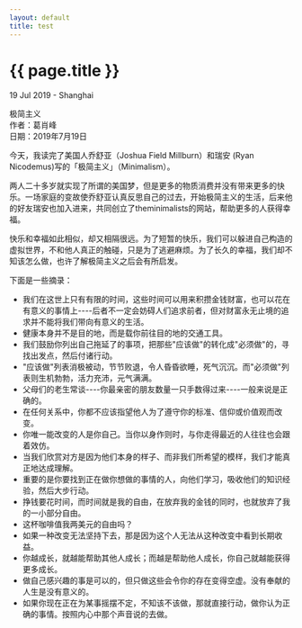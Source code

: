 ```yaml
---
layout: default
title: test
---
```


{{ page.title }}
================

<p class="meta">19 Jul 2019 - Shanghai</p>

极简主义  
作者：葛肖峰  
日期：2019年7月19日  

今天，我读完了美国人乔舒亚（Joshua Field Millburn）和瑞安 (Ryan Nicodemus)写的「极简主义」（Minimalism）。

两人二十多岁就实现了所谓的美国梦，但是更多的物质消费并没有带来更多的快乐。一场家庭的变故使乔舒亚认真反思自己的过去，开始极简主义的生活，后来他的好友瑞安也加入进来，共同创立了theminimalists的网站，帮助更多的人获得幸福。

快乐和幸福如此相似，却又相隔很远。为了短暂的快乐，我们可以躲进自己构造的虚拟世界，不和他人真正的触碰，只是为了逃避麻烦。为了长久的幸福，我们却不知该怎么做，也许了解极简主义之后会有所启发。

下面是一些摘录：<br>
- 我们在这世上只有有限的时间，这些时间可以用来积攒金钱财富，也可以花在有意义的事情上----后者不一定会妨碍人们追求前者，但对财富永无止境的追求并不能将我们带向有意义的生活。  
- 健康本身并不是目的地，而是载你前往目的地的交通工具。  
- 我们鼓励你列出自己拖延了的事项，把那些"应该做"的转化成"必须做"的，寻找出发点，然后付诸行动。  
- "应该做"列表消极被动，节节败退，令人昏昏欲睡，死气沉沉。而"必须做"列表则生机勃勃，活力充沛，元气满满。  
- 父母们的老生常谈----你最亲密的朋友数量一只手数得过来----一般来说是正确的。  
- 在任何关系中，你都不应该指望他人为了遵守你的标准、信仰或价值观而改变。  
- 你唯一能改变的人是你自己。当你以身作则时，与你走得最近的人往往也会跟着效仿。  
- 当我们欣赏对方是因为他们本身的样子、而非我们所希望的模样，我们才能真正地达成理解。  
- 重要的是你要找到正在做你想做的事情的人，向他们学习，吸收他们的知识经验，然后大步行动。  
- 挣钱要花时间，而时间就是我的自由，在放弃我的金钱的同时，也就放弃了我的一小部分自由。  
- 这杯咖啡值我两美元的自由吗？  
- 如果一种改变无法坚持下去，那是因为这个人无法从这种改变中看到长期收益。  
- 你越成长，就越能帮助其他人成长；而越是帮助他人成长，你自己就越能获得更多成长。  
- 做自己感兴趣的事是可以的，但只做这些会令你的存在变得空虚。没有奉献的人生是没有意义的。  
- 如果你现在正在为某事摇摆不定，不知该不该做，那就直接行动，做你认为正确的事情。按照内心中那个声音说的去做。  